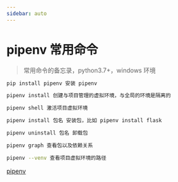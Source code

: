 ```yaml
---
sidebar: auto
---
```


# pipenv 常用命令

> 常用命令的备忘录，python3.7+，windows 环境

```bash
pip install pipenv 安装 pipenv

pipenv install 创建与项目管理的虚拟环境，与全局的环境是隔离的

pipenv shell 激活项目虚拟环境

pipenv install 包名 安装包，比如 pipenv install flask

pipenv uninstall 包名 卸载包

pipenv graph 查看包以及依赖关系

pipenv --venv 查看项目虚拟环境的路径
```

[pipenv](https://github.com/pypa/pipenv)
